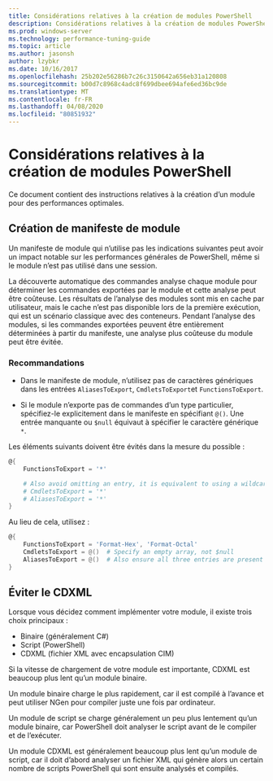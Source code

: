 ```yaml
---
title: Considérations relatives à la création de modules PowerShell
description: Considérations relatives à la création de modules PowerShell
ms.prod: windows-server
ms.technology: performance-tuning-guide
ms.topic: article
ms.author: jasonsh
author: lzybkr
ms.date: 10/16/2017
ms.openlocfilehash: 25b202e56286b7c26c3150642a656eb31a120808
ms.sourcegitcommit: b00d7c8968c4adc8f699dbee694afe6ed36bc9de
ms.translationtype: MT
ms.contentlocale: fr-FR
ms.lasthandoff: 04/08/2020
ms.locfileid: "80851932"
---
```

# <a name="powershell-module-authoring-considerations"></a>Considérations relatives à la création de modules PowerShell

Ce document contient des instructions relatives à la création d’un module pour des performances optimales.

## <a name="module-manifest-authoring"></a>Création de manifeste de module

Un manifeste de module qui n’utilise pas les indications suivantes peut avoir un impact notable sur les performances générales de PowerShell, même si le module n’est pas utilisé dans une session.

La découverte automatique des commandes analyse chaque module pour déterminer les commandes exportées par le module et cette analyse peut être coûteuse.
Les résultats de l’analyse des modules sont mis en cache par utilisateur, mais le cache n’est pas disponible lors de la première exécution, qui est un scénario classique avec des conteneurs.
Pendant l’analyse des modules, si les commandes exportées peuvent être entièrement déterminées à partir du manifeste, une analyse plus coûteuse du module peut être évitée.

### <a name="guidelines"></a>Recommandations

* Dans le manifeste de module, n’utilisez pas de caractères génériques dans les entrées `AliasesToExport`, `CmdletsToExport`et `FunctionsToExport`.

* Si le module n’exporte pas de commandes d’un type particulier, spécifiez-le explicitement dans le manifeste en spécifiant `@()`.
Une entrée manquante ou `$null` équivaut à spécifier le caractère générique `*`.

Les éléments suivants doivent être évités dans la mesure du possible :

```PowerShell
@{
    FunctionsToExport = '*'

    # Also avoid omitting an entry, it is equivalent to using a wildcard
    # CmdletsToExport = '*'
    # AliasesToExport = '*'
}
```

Au lieu de cela, utilisez :

```PowerShell
@{
    FunctionsToExport = 'Format-Hex', 'Format-Octal'
    CmdletsToExport = @()  # Specify an empty array, not $null
    AliasesToExport = @()  # Also ensure all three entries are present
}
```

## <a name="avoid-cdxml"></a>Éviter le CDXML

Lorsque vous décidez comment implémenter votre module, il existe trois choix principaux :

* Binaire (généralement C#)
* Script (PowerShell)
* CDXML (fichier XML avec encapsulation CIM)

Si la vitesse de chargement de votre module est importante, CDXML est beaucoup plus lent qu’un module binaire.

Un module binaire charge le plus rapidement, car il est compilé à l’avance et peut utiliser NGen pour compiler juste une fois par ordinateur.

Un module de script se charge généralement un peu plus lentement qu’un module binaire, car PowerShell doit analyser le script avant de le compiler et de l’exécuter.

Un module CDXML est généralement beaucoup plus lent qu’un module de script, car il doit d’abord analyser un fichier XML qui génère alors un certain nombre de scripts PowerShell qui sont ensuite analysés et compilés.

